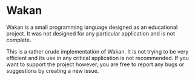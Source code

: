 Wakan
======

Wakan is a small programming language designed as an educational project.
It was not designed for any particular application and is not complete.

This is a rather crude implementation of Wakan. It is not trying to be very efficient and
its use in any critical application is not recommended. If you want to support the project however,
you are free to report any bugs or suggestions by creating a new issue.



